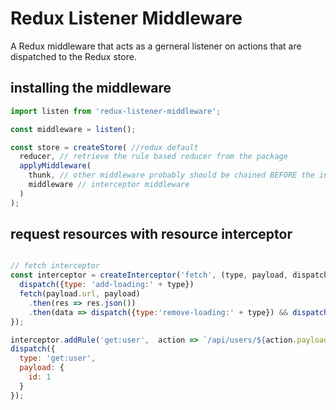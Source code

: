 # Redux Listener Middleware

A Redux middleware that acts as a gerneral listener on actions
that are dispatched to the Redux store.

## installing the middleware

```js
import listen from 'redux-listener-middleware';

const middleware = listen();

const store = createStore( //redux default
  reducer, // retrieve the rule based reducer from the package
  applyMiddleware(
    thunk, // other middleware probably should be chained BEFORE the interceptor
    middleware // interceptor middleware
  )
);
```

## request resources with resource interceptor

```js

// fetch interceptor
const interceptor = createInterceptor('fetch', (type, payload, dispatch) => {
  dispatch({type: 'add-loading:' + type})
  fetch(payload.url, payload)
    .then(res => res.json())
    .then(data => dispatch({type:'remove-loading:' + type}) && dispatch({type:'result:' + type, payload: data}));
});

interceptor.addRule('get:user',  action => `/api/users/${action.payload.id}`);
dispatch({
  type: 'get:user',
  payload: {
    id: 1
  }
});


```
